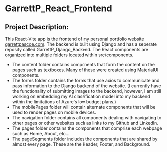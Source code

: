 # GarrettP_React_Frontend

## Project Description:

This React-Vite app is the frontend of my personal portfolio website [garrettpascoe.com](https://garrettpascoe.com/).
The backend is built using Django and has a seperate reposity called GarrettP_Django_Backend.
The React components are organized into multiple folders located within src/components.

- The content folder contains components that form the content on the pages such as
  textboxes. Many of these were created using MaterialUI components.
- The forms folder contains the forms that use axios to communicate and pass information
  to the Django backend of the website. (I currently have the functionality of submitting
  images to the backend, however, I am still working on embedding my AI classification model
  into my backend within the limitations of Azure's low budget plans.)
- The mobilePages folder will contain alternate components that will be used to render
  pages on mobile devices.
- The navigation folder contains all components dealing with navigating to other pages
  or other websites such as links to my Github and LinkedIn.
- The pages folder contains the components that comprise each webpage such as Home, About,
  etc...
- The pageSegments folder includes the components that are shared by almost every page.
  These are the Header, Footer, and Background.
